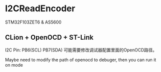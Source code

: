 # I2CReadEncoder
STM32F103ZET6 &amp; AS5600

## CLion + OpenOCD + ST-Link
I2C Pin: PB6(SCL) PB7(SDA)
可能需要修改调试器配置里面的OpenOCD路径。

Maybe need to modify the path of openocd to debuger, then you can run it on <online debug> mode
